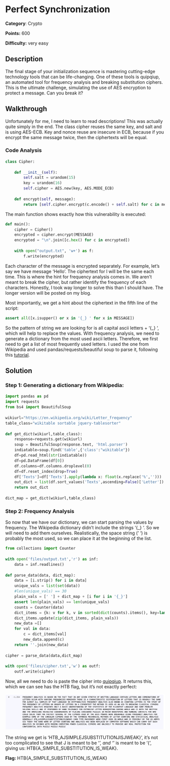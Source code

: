 # Perfect Synchronization

************Category************: Crypto

****************Points:**************** 600

************************Difficulty:************************ very easy

## Description

The final stage of your initialization sequence is mastering cutting-edge technology tools that can be life-changing. One of these tools is quipqiup, an automated tool for frequency analysis and breaking substitution ciphers. This is the ultimate challenge, simulating the use of AES encryption to protect a message. Can you break it?

## Walkthrough

Unfortunately for me, I need to learn to read descriptions! This was actually quite simply in the end.  The class cipher reuses the same key, and salt and is using AES-ECB. Key and nonce reuse are insecure in ECB, because if you encrypt the same message twice, then the ciphertexts will be equal. 

### Code Analysis

```python
class Cipher:

    def __init__(self):
        self.salt = urandom(15)
        key = urandom(16)
        self.cipher = AES.new(key, AES.MODE_ECB)

    def encrypt(self, message):
        return [self.cipher.encrypt(c.encode() + self.salt) for c in message]
```

The main function shows exactly how this vulnerability is executed:

```python
def main():
    cipher = Cipher()
    encrypted = cipher.encrypt(MESSAGE)
    encrypted = "\n".join([c.hex() for c in encrypted])

    with open("output.txt", 'w+') as f:
        f.write(encrypted)
```

Each character of the message is encrypted separately. For example, let’s say we have message ‘Hello’. The ciphertext for l will be the same each time. This is where the hint for frequency analysis comes in. We aren’t meant to break the cipher, but rather identify the frequency of each characters. Honestly, I took way longer to solve this than I should have. The longer version will be posted on my blog.

Most importantly, we get a hint about the ciphertext in the fifth line of the script:

```python
assert all([x.isupper() or x in '{_} ' for x in MESSAGE])
```

So the pattern of string we are looking for is all capital ascii letters + ‘{_} ‘, which will help to replace the values. With frequency analysis, we need to generate a dictionary from the most used ascii letters. Therefore, we first need to get a list of most frequently used letters. I used the one from Wikipedia and used pandas/requests/beautiful soup to parse it, following this [tutorial](https://medium.com/analytics-vidhya/web-scraping-a-wikipedia-table-into-a-dataframe-c52617e1f451). 

## Solution

### Step 1: Generating a dictionary from Wikipedia:

```python
import pandas as pd
import requests
from bs4 import BeautifulSoup

wikiurl="https://en.wikipedia.org/wiki/Letter_frequency"
table_class="wikitable sortable jquery-tablesorter"

def get_dict(wikiurl,table_class):
	response=requests.get(wikiurl)
	soup = BeautifulSoup(response.text, 'html.parser')
	indiatable=soup.find('table',{'class':"wikitable"})
	df=pd.read_html(str(indiatable))
	df=pd.DataFrame(df[0])
	df.columns=df.columns.droplevel(0)
	df=df.reset_index(drop=True)
	df['Texts']=df['Texts'].apply(lambda x: float(x.replace('%','')))
	out_dict = list(df.sort_values('Texts',ascending=False)['Letter'])
	return out_dict

dict_map = get_dict(wikiurl,table_class)
```

### Step 2: Frequency Analysis

So now that we have our dictionary, we can start parsing the values by frequency. The Wikipedia dictionary didn’t include the strings ‘{_} ‘. So we will need to add them ourselves. Realistically, the space string (’ ‘) is probably the most used, so we can place it at the beginning of the list.

```python
from collections import Counter

with open('files/output.txt','r') as inf:
	data = inf.readlines()

def parse_data(data, dict_map):
	data = [i.strip() for i in data]
	unique_vals = list(set(data))
	#len(unique_vals) == 30
	plain_vals = [' '] + dict_map + [i for i in '{_}']
	assert len(plain_vals) == len(unique_vals)
	counts = Counter(data)
	dict_items = {k: v for k, v in sorted(dict(counts).items(), key=lambda item: item[1],reverse=True)}
	dict_items.update(zip(dict_items, plain_vals))
	new_data =[]
	for val in data:
		c = dict_items[val]
		new_data.append(c)
	return ''.join(new_data)

cipher = parse_data(data,dict_map)

with open('files/cipher.txt','w') as outf:
	outf.write(cipher)
```

Now, all we need to do is paste the cipher  into [quipqiup](https://quipqiup.com/). It returns this, which we can see has the HTB flag, but it’s not exactly perfect:

![PerfectSyn.png](PerfectSyn.png)

The string we get is ‘HTB_AJSIMPLEJSUBSTITUTIONJISJWEAK}’, it’s not too complicated to see that J is meant to be ‘_’, and ‘_’ is meant to be ‘{’, giving us: HTB{A_SIMPLE_SUBSTITUTION_IS_WEAK}.

************Flag:************ HTB{A_SIMPLE_SUBSTITUTION_IS_WEAK}